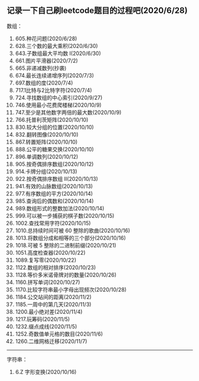 记录一下自己刷leetcode题目的过程吧(2020/6/28)
---
数组：
  1. 605.种花问题(2020/6/28)
  2. 628.三个数的最大乘积(2020/6/30)
  3. 643.子数组最大平均数 I(2020/6/30)
  4. 661.图片平滑器(2020/7/2)
  5. 665.非递减数列(抄袭)
  6. 674.最长连续递增序列(2020/7/3)
  7. 697.数组的度(2020/7/4)
  8. 717.1比特与2比特字符(2020/7/4)
  9. 724.寻找数组的中心索引(2020/9/27)
  10. 746.使用最小花费爬楼梯(2020/10/9)
  11. 747.至少是其他数字两倍的最大数(2020/10/9)
  12. 766.托普利茨矩阵(2020/10/10)
  13. 830.较大分组的位置(2020/10/10)
  14. 832.翻转图像(2020/10/10)
  15. 867.转置矩阵(2020/10/10)
  16. 888.公平的糖果交换(2020/10/10)
  17. 896.单调数列(2020/10/12)
  18. 905.按奇偶排序数组(2020/10/12)
  19. 914.卡牌分组(2020/10/13)
  20. 922.按奇偶排序数组 II(2020/10/13)
  21. 941.有效的山脉数组(2020/10/13)
  22. 977.有序数组的平方(2020/10/14)
  23. 985.查询后的偶数和(2020/10/14)
  24. 989.数组形式的整数加法(2020/10/14)
  25. 999.可以被一步捕获的棋子数(2020/10/15)
  26. 1002.查找常用字符(2020/10/15)
  27. 1010.总持续时间可被 60 整除的歌曲(2020/10/16)
  28. 1013.将数组分成和相等的三个部分(2020/10/16)
  29. 1018.可被 5 整除的二进制前缀(2020/10/21)
  30. 1051.高度检查器(2020/10/22)
  31. 1089.复写零(2020/10/22)
  32. 1122.数组的相对排序(2020/10/23)
  33. 1128.等价多米诺骨牌对的数量(2020/10/26)
  34. 1160.拼写单词(2020/10/27)
  35. 1170.比较字符串最小字母出现频次(2020/10/28)
  36. 1184.公交站间的距离(2020/11/2)
  37. 1185.一周中的第几天(2020/11/3)
  38. 1200.最小绝对差(2020/11/4)
  39. 1217.玩筹码(2020/11/5)
  40. 1232.缀点成线(2020/11/5)
  41. 1252.奇数值单元格的数目(2020/11/6)
  42. 1260.二维网格迁移(2020/11/7)
---
字符串：
  1. 6.Z 字形变换(2020/10/16)